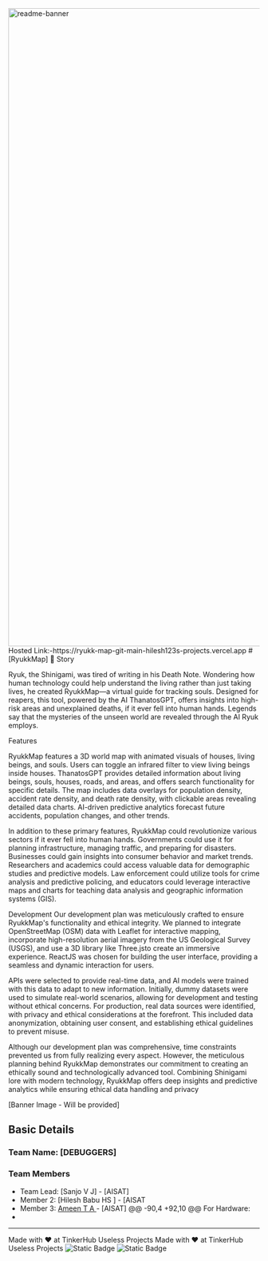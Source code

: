 <img width="1280" alt="readme-banner" src="https://github.com/user-attachments/assets/35332e92-44cb-425b-9dff-27bcf1023c6c">
Hosted Link:-https://ryukk-map-git-main-hilesh123s-projects.vercel.app
# [RyukkMap] 🎯
Story

Ryuk, the Shinigami, was tired of writing in his Death Note. Wondering how human technology could help understand the living rather than just taking lives, he created RyukkMap—a virtual guide for tracking souls. Designed for reapers, this tool, powered by the AI ThanatosGPT, offers insights into high-risk areas and unexplained deaths, if it ever fell into human hands. Legends say that the mysteries of the unseen world are revealed through the AI Ryuk employs.

Features

RyukkMap features a 3D world map with animated visuals of houses, living beings, and souls. Users can toggle an infrared filter to view living beings inside houses. ThanatosGPT provides detailed information about living beings, souls, houses, roads, and areas, and offers search functionality for specific details. The map includes data overlays for population density, accident rate density, and death rate density, with clickable areas revealing detailed data charts. AI-driven predictive analytics forecast future accidents, population changes, and other trends.

In addition to these primary features, RyukkMap could revolutionize various sectors if it ever fell into human hands. Governments could use it for planning infrastructure, managing traffic, and preparing for disasters. Businesses could gain insights into consumer behavior and market trends. Researchers and academics could access valuable data for demographic studies and predictive models. Law enforcement could utilize tools for crime analysis and predictive policing, and educators could leverage interactive maps and charts for teaching data analysis and geographic information systems (GIS).

Development
Our development plan was meticulously crafted to ensure RyukkMap's functionality and ethical integrity. We planned to integrate OpenStreetMap (OSM) data with Leaflet for interactive mapping, incorporate high-resolution aerial imagery from the US Geological Survey (USGS), and use a 3D library like Three.jsto create an immersive experience. ReactJS was chosen for building the user interface, providing a seamless and dynamic interaction for users.

APIs were selected to provide real-time data, and AI models were trained with this data to adapt to new information. Initially, dummy datasets were used to simulate real-world scenarios, allowing for development and testing without ethical concerns. For production, real data sources were identified, with privacy and ethical considerations at the forefront. This included data anonymization, obtaining user consent, and establishing ethical guidelines to prevent misuse.

Although our development plan was comprehensive, time constraints prevented us from fully realizing every aspect. However, the meticulous planning behind RyukkMap demonstrates our commitment to creating an ethically sound and technologically advanced tool. Combining Shinigami lore with modern technology, RyukkMap offers deep insights and predictive analytics while ensuring ethical data handling and privacy

[Banner Image - Will be provided]

## Basic Details
### Team Name: [DEBUGGERS]

### Team Members
- Team Lead: [Sanjo V J] - [AISAT]
- Member 2: [Hilesh Babu HS ] - [AISAT
- Member 3: [Ameen T A ] - [AISAT]
@@ -90,4 +92,10 @@ For Hardware:
- [Ameen T A]: [support]

---
Made with ❤️ at TinkerHub Useless Projects
Made with ❤️ at TinkerHub Useless Projects 
![Static Badge](https://img.shields.io/badge/TinkerHub-24?color=%23000000&link=https%3A%2F%2Fwww.tinkerhub.org%2F)
![Static Badge](https://img.shields.io/badge/UselessProject--24-24?link=https%3A%2F%2Fwww.tinkerhub.org%2Fevents%2FQ2Q1TQKX6Q%2FUseless%2520Projects)
